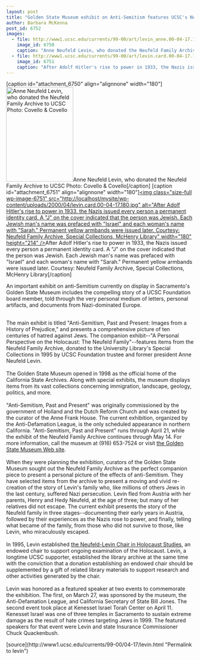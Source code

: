 ```yaml
---
layout: post
title: "Golden State Museum exhibit on Anti-Semitism features UCSC's Neufeld Family Archive"
author: Barbara McKenna
post_id: 6752
images:
  - file: http://www1.ucsc.edu/currents/99-00/art/levin_anne.00-04-17.180.jpg
    image_id: 6750
    caption: "Anne Neufeld Levin, who donated the Neufeld Family Archive to UCSC Photo: Covello & Covello"
  - file: http://www1.ucsc.edu/currents/99-00/art/levin.card.00-04-17.180.jpg
    image_id: 6751
    caption: "After Adolf Hitler's rise to power in 1933, the Nazis issued every person a permanent identity card. A 'J' on the cover indicated that the person was Jewish. Each Jewish man's name was prefaced with 'Israel' and each woman's name with 'Sarah.' Permanent yellow armbands were issued later. Courtesy: Neufeld Family Archive, Special Collections, McHenry Library"
---
```


[caption id="attachment_6750" align="alignnone" width="180"]<a href="http://localhost/mysite/wp-content/uploads/2000/04/levin_anne.00-04-17.180.jpg"><img class="size-full wp-image-6750" src="http://localhost/mysite/wp-content/uploads/2000/04/levin_anne.00-04-17.180.jpg" alt="Anne Neufeld Levin, who donated the Neufeld Family Archive to UCSC Photo: Covello & Covello" width="180" height="254" /></a>Anne Neufeld Levin, who donated the Neufeld Family Archive to UCSC Photo: Covello & Covello[/caption]
[caption id="attachment_6751" align="alignnone" width="180"]<a href="http://localhost/mysite/wp-content/uploads/2000/04/levin.card.00-04-17.180.jpg"><img class="size-full wp-image-6751" src="http://localhost/mysite/wp-content/uploads/2000/04/levin.card.00-04-17.180.jpg" alt="After Adolf Hitler's rise to power in 1933, the Nazis issued every person a permanent identity card. A "J" on the cover indicated that the person was Jewish. Each Jewish man's name was prefaced with "Israel" and each woman's name with "Sarah." Permanent yellow armbands were issued later. Courtesy: Neufeld Family Archive, Special Collections, McHenry Library" width="180" height="214" /></a>After Adolf Hitler's rise to power in 1933, the Nazis issued every person a permanent identity card. A "J" on the cover indicated that the person was Jewish. Each Jewish man's name was prefaced with "Israel" and each woman's name with "Sarah." Permanent yellow armbands were issued later. Courtesy: Neufeld Family Archive, Special Collections, McHenry Library[/caption]
<p>
  An important exhibit on anti-Semitism currently on display in Sacramento's Golden State Museum includes the compelling story of a UCSC Foundation board member, told through the very personal medium of letters, personal artifacts, and documents from Nazi-dominated Europe.<br>
  <br>
</p>The main exhibit is titled "Anti-Semitism, Past and Present: Images from a History of Prejudice," and presents a comprehensive picture of ten centuries of hatred against Jews. The companion exhibit--"A Personal Perspective on the Holocaust: The Neufeld Family"--features items from the Neufeld Family Archive, donated to the University Library's Special Collections in 1995 by UCSC Foundation trustee and former president Anne Neufeld Levin.<br>
<br>
The Golden State Museum opened in 1998 as the official home of the California State Archives. Along with special exhibits, the museum displays items from its vast collections concerning immigration, landscape, geology, politics, and more.<br>
<br>
"Anti-Semitism, Past and Present" was originally commissioned by the government of Holland and the Dutch Reform Church and was created by the curator of the Anne Frank House. The current exhibition, organized by the Anti-Defamation League, is the only scheduled appearance in northern California. "Anti-Semitism, Past and Present" runs through April 21, while the exhibit of the Neufeld Family Archive continues through May 14. For more information, call the museum at (916) 653-7524 or visit <a href="http://www.ss.ca.gov/museum/museuminfo.htm">the Golden State Museum Web site</a>.<br>
<br>
When they were planning the exhibition, curators of the Golden State Museum sought out the Neufeld Family Archive as the perfect companion piece to present a personal picture of the effects of anti-Semitism. They have selected items from the archive to present a moving and vivid re-creation of the story of Levin's family who, like millions of others Jews in the last century, suffered Nazi persecution. Levin fled from Austria with her parents, Henry and Hedy Neufeld, at the age of three; but many of her relatives did not escape. The current exhibit presents the story of the Neufeld family in three stages--documenting their early years in Austria, followed by their experiences as the Nazis rose to power, and finally, telling what became of the family, from those who did not survive to those, like Levin, who miraculously escaped.<br>
<br>
In 1995, Levin established <a href="http://www.ucsc.edu/news_events/press_releases/archive/94-95/05-95/051995-World_War_II_surviv.html">the Neufeld-Levin Chair in Holocaust Studies</a>, an endowed chair to support ongoing examination of the Holocaust. Levin, a longtime UCSC supporter, established the library archive at the same time with the conviction that a donation establishing an endowed chair should be supplemented by a gift of related library materials to support research and other activities generated by the chair.<br>
<br>
Levin was honored as a featured speaker at two events to commemorate the exhibition. The first, on March 27, was sponsored by the museum, the Anti-Defamation League, and California Secretary of State Bill Jones. The second event took place at Kenesset Israel Torah Center on April 11. Kenesset Israel was one of three temples in Sacramento to sustain extreme damage as the result of hate crimes targeting Jews in 1999. The featured speakers for that event were Levin and state Insurance Commissioner Chuck Quackenbush.
<p>

</p>
[source](http://www1.ucsc.edu/currents/99-00/04-17/levin.html "Permalink to levin")

